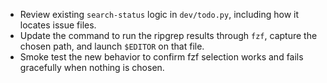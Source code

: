 - Review existing `search-status` logic in `dev/todo.py`, including how it locates issue files.
- Update the command to run the ripgrep results through `fzf`, capture the chosen path, and launch `$EDITOR` on that file.
- Smoke test the new behavior to confirm fzf selection works and fails gracefully when nothing is chosen.
